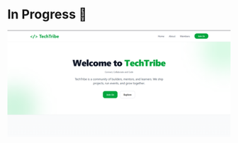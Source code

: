 # In Progress 🚀
 ![project banner](https://github.com/Web-Bikash-Agency/TechTribe-Portfolio/blob/main/Screenshot%202025-09-14%20131130.png?raw=true)

